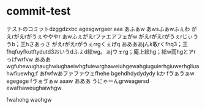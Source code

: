 # commit-test
テストのコミットdzggdzxbc 
agesgwrgaer
aaa
あふぁw
あwsふぁwふぇわ
がえrがえrがうぇやややr
あwふぇがえrファエアフェがw
がえrがえrがうぇrじぃううb；王hさあっさ
がえrがえrがうぇrrgくぇげq
ああああjんk敢rくfhq3；王fhqfuyfkutftydutd3おいうdふぇd絵wg。ぁjウェrg；庵上絵hg；絵w雨hgとアrっげwrfvw
あああ
wgfuhewughaughwiughaeiwhgfuiewrghaweiuhgewahgiuguierhgiuwerhgliuahwfiuewhg;f
あfwfwあファファウェfhehe
bgehdhdydydydy
kか
fゔぁゔぁw
egegege
fゔぁゔぁw
aaaw
あああ
うにゃーんgrweagersd
ewafhaweughaiwhgw

fwahohg
waohgw
